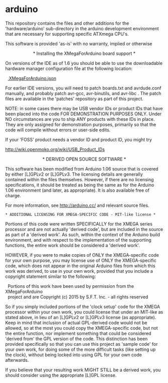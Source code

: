 arduino
=======

This repository contains the files and other additions for the 
'hardware/arduino' sub-directory in the arduino development environment 
that are necessary for supporting specific ATXmega CPU's.

This software is provided 'as-is' with no warranty, implied or otherwise


<center>* Installing the XMegaForArduino board support *</center>

On versions of the IDE as of 1.6 you should be able to use the downloadable
hardware manager configuration file at the following location:

&nbsp;&nbsp;<a href="https://raw.githubusercontent.com/XMegaForArduino/IDE/master/XMegaForArduino.json">
XMegaForArduino.json</a>

For earlier IDE versions, you will need to patch boards.txt and avrdude.conf
manually, and probably patch avr-gcc, avr-binutils, and avr-libc .  The patch
files are available in the 'patches' repository as part of this project.



NOTE:  in some cases there may be USB vendor IDs or product IDs that have
been placed into the code FOR DEMONSTRATION PURPOSES ONLY.  Under NO
circumstances are you to ship ANY products with these IDs in place.  They
are only assigned for demonstration purposes, primarily so that the code
will compile without errors or user-side edits.

If your 'FOSS' product needs a vendor ID and product ID, you might try

  http://wiki.openmoko.org/wiki/USB_Product_IDs



<center>* DERIVED OPEN SOURCE SOFTWARE *</center>

This software has been modified from Arduino 1.06 source that is covered by
either [L]GPLv2 or [L]GPLv3.  The licensing details are generally contained 
within the files themselves.  However, if there are no licensing
specifications, it should be treated as being the same as for the Arduino 1.06
environment (and later, as appropriate).  It is also available free of charge.

For more information, see http://arduino.cc/ and relevant source files.



    * ADDITIONAL LICENSING FOR XMEGA-SPECIFIC CODE - MIT-like license *

Portions of this code were written SPECIFICALLY for the XMEGA series processor
and are not actually 'derived code', but are included in the source as part of
a 'derived work'.  As such, within the context of the Arduino build
environment, and with respect to the implementation of the supporting
functions, the entire work should be considered a 'derived work'.

HOWEVER, if you were to make copies of ONLY the XMEGA-specific code for your
own purpose, you may license use of ONLY the XMEGA-specific code, which does
not appear in the original Arduino files from which this work was derived, to
use in your own work, provided that you include a copyright statement similar
to the following:


&nbsp;&nbsp;Portions of this work have been used by permission from the XMegaForArduino<br>
&nbsp;&nbsp;project and are Copyright (c) 2015 by S.F.T. Inc. - all rights reserved


So if you simply included portions of the 'clock setup' code for the XMEGA
processor within your own work, you could license that under an MIT-like
as stated above, in lieu of an [L]GPLv2 or [L]GPLv3 license (as appropriate).
Keep in mind that inclusion of actual GPL-derived code would not be allowed,
so at the most you could copy the XMEGA-specific code, but not the entire
function, nor implement something that could be considered 'derived from' the
GPL version of the code.  This distinction has been provided specifically so
that you can use this project as 'sample code' for your own work, for doing
some of the more difficult tasks (like setting up the clock), without being
locked into using GPL for your own code afterwards.

If you believe that your resulting work MIGHT STILL be a derived work, you
should consider using the appropriate [L]GPL license.


